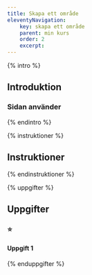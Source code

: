 ```yaml
---
title: Skapa ett område
eleventyNavigation:
    key: skapa ett område
    parent: min kurs
    order: 2
    excerpt: 
---
```

{% intro %}

## Introduktion

### Sidan använder

{% endintro %}

{% instruktioner %}

## Instruktioner

{% endinstruktioner %}

{% uppgifter %}

## Uppgifter
### ⭐
#### Uppgift 1



{% enduppgifter %}